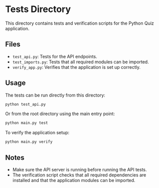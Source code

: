 # Tests Directory

This directory contains tests and verification scripts for the Python Quiz application.

## Files

- `test_api.py`: Tests for the API endpoints.
- `test_imports.py`: Tests that all required modules can be imported.
- `verify_app.py`: Verifies that the application is set up correctly.

## Usage

The tests can be run directly from this directory:

```bash
python test_api.py
```

Or from the root directory using the main entry point:

```bash
python main.py test
```

To verify the application setup:

```bash
python main.py verify
```

## Notes

- Make sure the API server is running before running the API tests.
- The verification script checks that all required dependencies are installed and that the application modules can be imported.